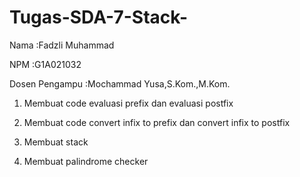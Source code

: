 # Tugas-SDA-7-Stack-
Nama  :Fadzli Muhammad

NPM   :G1A021032

Dosen Pengampu  :Mochammad Yusa,S.Kom.,M.Kom.


1. Membuat code evaluasi prefix dan evaluasi postfix

2. Membuat code convert infix to prefix dan convert infix to postfix

3. Membuat stack

4. Membuat palindrome checker

